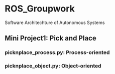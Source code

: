 # ROS_Groupwork
Software Architechture of Autonomous Systems
## Mini Project1: Pick and Place
### picknplace_process.py: Process-oriented
### picknplace_object.py: Object-oriented
